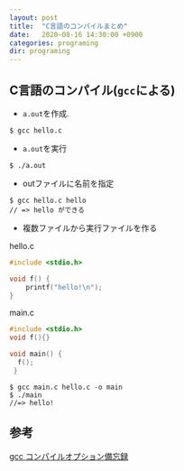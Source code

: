 ```yaml
---
layout: post
title:  "C言語のコンパイルまとめ"
date:   2020-08-16 14:30:00 +0900
categories: programing
dir: programing
---
```

## C言語のコンパイル(`gcc`による)

- `a.out`を作成.
```
$ gcc hello.c
```

- `a.out`を実行
```
$ ./a.out
```

- outファイルに名前を指定
```
$ gcc hello.c hello
// => hello ができる
```

- 複数ファイルから実行ファイルを作る

hello.c
```hello.c
#include <stdio.h>

void f() {
    printf("hello!\n");
}
```
main.c
```main.c
#include <stdio.h>
void f(){}

void main() {
  f();
 }
```
```
$ gcc main.c hello.c -o main
$ ./main
//=> hello!
```

## 参考
[gcc コンパイルオプション備忘録](https://qiita.com/seriru13/items/c2f5192615162c4c3f47)
